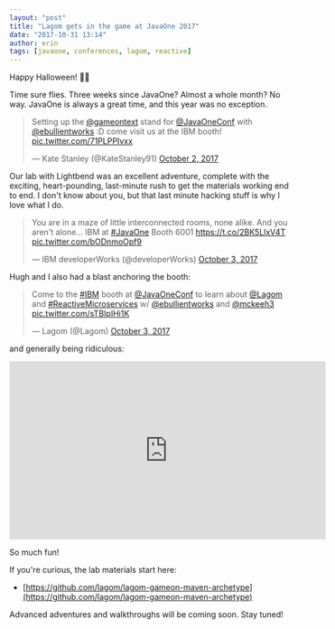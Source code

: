 ```yaml
---
layout: "post"
title: "Lagom gets in the game at JavaOne 2017"
date: "2017-10-31 13:14"
author: erin
tags: [javaone, conferences, lagom, reactive]
---
```

Happy Halloween! :jack_o_lantern::ghost:

Time sure flies. Three weeks since JavaOne? Almost a whole month? No way. JavaOne is always a great time, and this year was no exception.

<blockquote class="twitter-tweet" data-lang="en" style="max-width: 80%"><p lang="en" dir="ltr">Setting up the <a href="https://twitter.com/gameontext?ref_src=twsrc%5Etfw">@gameontext</a> stand for <a href="https://twitter.com/JavaOneConf?ref_src=twsrc%5Etfw">@JavaOneConf</a> with <a href="https://twitter.com/ebullientworks?ref_src=twsrc%5Etfw">@ebullientworks</a> :D come visit us at the IBM booth! <a href="https://t.co/71PLPPIvxx">pic.twitter.com/71PLPPIvxx</a></p>&mdash; Kate Stanley (@KateStanley91) <a href="https://twitter.com/KateStanley91/status/914889374629732352?ref_src=twsrc%5Etfw">October 2, 2017</a></blockquote>
<script async src="https://platform.twitter.com/widgets.js" charset="utf-8"></script>


Our lab with Lightbend was an excellent adventure, complete with the exciting, heart-pounding, last-minute rush to get the materials working end to end. I don't know about you, but that last minute hacking stuff is why I love what I do.

<blockquote class="indent twitter-tweet" data-lang="en"><p lang="en" dir="ltr">You are in a maze of little interconnected rooms, none alike. And you aren&#39;t alone... IBM at <a href="https://twitter.com/hashtag/JavaOne?src=hash&amp;ref_src=twsrc%5Etfw">#JavaOne</a> Booth 6001 <a href="https://t.co/2BK5LlxV4T">https://t.co/2BK5LlxV4T</a> <a href="https://t.co/bODnmoOpf9">pic.twitter.com/bODnmoOpf9</a></p>&mdash; IBM developerWorks (@developerWorks) <a href="https://twitter.com/developerWorks/status/915049127754551296?ref_src=twsrc%5Etfw">October 3, 2017</a></blockquote>

Hugh and I also had a blast anchoring the booth:

<blockquote class="indent twitter-tweet" data-lang="en"><p lang="en" dir="ltr">Come to the <a href="https://twitter.com/hashtag/IBM?src=hash&amp;ref_src=twsrc%5Etfw">#IBM</a> booth at <a href="https://twitter.com/JavaOneConf?ref_src=twsrc%5Etfw">@JavaOneConf</a> to learn about <a href="https://twitter.com/Lagom?ref_src=twsrc%5Etfw">@Lagom</a> and <a href="https://twitter.com/hashtag/ReactiveMicroservices?src=hash&amp;ref_src=twsrc%5Etfw">#ReactiveMicroservices</a> w/ <a href="https://twitter.com/ebullientworks?ref_src=twsrc%5Etfw">@ebullientworks</a> and <a href="https://twitter.com/mckeeh3?ref_src=twsrc%5Etfw">@mckeeh3</a> <a href="https://t.co/sTBIpIHi1K">pic.twitter.com/sTBIpIHi1K</a></p>&mdash; Lagom (@Lagom) <a href="https://twitter.com/Lagom/status/915265418377310209?ref_src=twsrc%5Etfw">October 3, 2017</a></blockquote>

and generally being ridiculous:

<iframe class="indent" width="560" height="315" src="https://www.youtube.com/embed/sPD8_r25GiQ" frameborder="0" gesture="media" allowfullscreen></iframe>

So much fun! 

If you're curious, the lab materials start here: 

* [https://github.com/lagom/lagom-gameon-maven-archetype](https://github.com/lagom/lagom-gameon-maven-archetype)

Advanced adventures and walkthroughs will be coming soon. Stay tuned!

<script async src="https://platform.twitter.com/widgets.js" charset="utf-8"></script>
